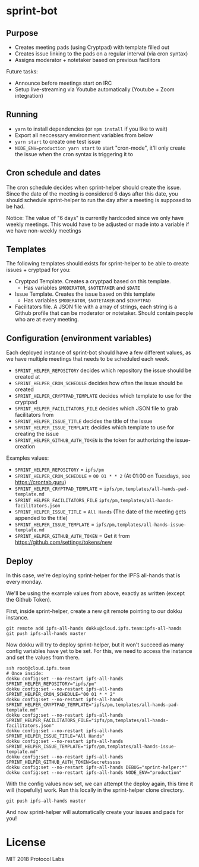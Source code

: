 # sprint-bot

## Purpose

- Creates meeting pads (using Cryptpad) with template filled out
- Creates issue linking to the pads on a regular interval (via cron syntax)
- Assigns moderator + notetaker based on previous facilitors

Future tasks:

- Announce before meetings start on IRC
- Setup live-streaming via Youtube automatically (Youtube + Zoom integration)

## Running

- `yarn` to install dependencies (or `npm install` if you like to wait)
- Export all neccessary environment variables from below
- `yarn start` to create one test issue
- `NODE_ENV=production yarn start` to start "cron-mode", it'll only create the issue
  when the cron syntax is triggering it to

## Cron schedule and dates

The cron schedule decides when sprint-helper should create the issue. Since the
date of the meeting is considered 6 days after this date, you should schedule
sprint-helper to run the day after a meeting is supposed to be had.

Notice: The value of "6 days" is currently hardcoded since we only have weekly
meetings. This would have to be adjusted or made into a variable if we have non-weekly
meetings

## Templates

The following templates should exists for sprint-helper to be able to create issues + cryptpad
for you:

- Cryptpad Template. Creates a cryptpad based on this template.
  - Has variables `$MODERATOR`, `$NOTETAKER` and `$DATE`
- Issue Template. Creates the issue based on this template
  - Has variables `$MODERATOR`, `$NOTETAKER` and `$CRYPTPAD`
- Facilitators file. A JSON file with a array of strings, each string is a Github profile
  that can be moderator or notetaker. Should contain people who are at every meeting.

## Configuration (environment variables)

Each deployed instance of sprint-bot should have a few different values, as we
have multiple meetings that needs to be scheduled each week.

- `SPRINT_HELPER_REPOSITORY` decides which repository the issue should be created at
- `SPRINT_HELPER_CRON_SCHEDULE` decides how often the issue should be created
- `SPRINT_HELPER_CRYPTPAD_TEMPLATE` decides which template to use for the cryptpad
- `SPRINT_HELPER_FACILITATORS_FILE` decides which JSON file to grab facilitators from
- `SPRINT_HELPER_ISSUE_TITLE` decides the title of the issue
- `SPRINT_HELPER_ISSUE_TEMPLATE` decides which template to use for creating the issue
- `SPRINT_HELPER_GITHUB_AUTH_TOKEN` is the token for authorizing the issue-creation

Examples values:

- `SPRINT_HELPER_REPOSITORY` = `ipfs/pm`
- `SPRINT_HELPER_CRON_SCHEDULE` = `00 01 * * 2` (At 01:00 on Tuesdays, see https://crontab.guru)
- `SPRINT_HELPER_CRYPTPAD_TEMPLATE` = `ipfs/pm,templates/all-hands-pad-template.md`
- `SPRINT_HELPER_FACILITATORS_FILE` `ipfs/pm,templates/all-hands-facilitators.json`
- `SPRINT_HELPER_ISSUE_TITLE` = `All Hands` (The date of the meeting gets appended to the title)
- `SPRINT_HELPER_ISSUE_TEMPLATE` = `ipfs/pm,templates/all-hands-issue-template.md`
- `SPRINT_HELPER_GITHUB_AUTH_TOKEN` = Get it from https://github.com/settings/tokens/new

## Deploy

In this case, we're deploying sprint-helper for the IPFS all-hands that is every monday.

We'll be using the example values from above, exactly as written (except the Github Token).

First, inside sprint-helper, create a new git remote pointing to our dokku instance.

```
git remote add ipfs-all-hands dokku@cloud.ipfs.team:ipfs-all-hands
git push ipfs-all-hands master
```

Now dokku will try to deploy sprint-helper, but it won't succeed as many config
variables have yet to be set. For this, we need to access the instance and set
the values from there.

```
ssh root@cloud.ipfs.team
# Once inside:
dokku config:set --no-restart ipfs-all-hands SPRINT_HELPER_REPOSITORY="ipfs/pm"
dokku config:set --no-restart ipfs-all-hands SPRINT_HELPER_CRON_SCHEDULE="00 01 * * 2"
dokku config:set --no-restart ipfs-all-hands SPRINT_HELPER_CRYPTPAD_TEMPLATE="ipfs/pm,templates/all-hands-pad-template.md"
dokku config:set --no-restart ipfs-all-hands SPRINT_HELPER_FACILITATORS_FILE="ipfs/pm,templates/all-hands-facilitators.json"
dokku config:set --no-restart ipfs-all-hands SPRINT_HELPER_ISSUE_TITLE="All Hands"
dokku config:set --no-restart ipfs-all-hands SPRINT_HELPER_ISSUE_TEMPLATE="ipfs/pm,templates/all-hands-issue-template.md"
dokku config:set --no-restart ipfs-all-hands SPRINT_HELPER_GITHUB_AUTH_TOKEN=Secretsssss
dokku config:set --no-restart ipfs-all-hands DEBUG="sprint-helper:*"
dokku config:set --no-restart ipfs-all-hands NODE_ENV="production"
```

With the config values now set, we can attempt the deploy again, this time it will (hopefully)
work. Run this locally in the sprint-helper clone directory.

```
git push ipfs-all-hands master
```

And now sprint-helper will automatically create your issues and pads for you!

# License

MIT 2018 Protocol Labs
